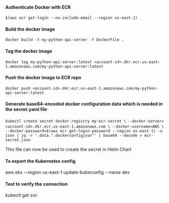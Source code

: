 #### Authenticate Docker with ECR
```$(aws ecr get-login --no-include-email --region us-east-1)```

#### Build the docker image 
```docker build -t my-python-api-server -f DockerFile .```

#### Tag the docker image 
```docker tag my-python-api-server:latest <account-id>.dkr.ecr.us-east-1.amazonaws.com/my-python-api-server:latest```

#### Push the docker image to ECR repo 
```docker push <account-id>.dkr.ecr.us-east-1.amazonaws.com/my-python-api-server:latest```

#### Generate base64-encoded docker configuration data which is needed in the secret.yaml file
```kubectl create secret docker-registry my-ecr-secret \```
 ```--docker-server=<account-id>.dkr.ecr.us-east-1.amazonaws.com \```
  ```--docker-username=AWS \```
  ```--docker-password=$(aws ecr get-login-password --region us-east-1) -o json | jq -r '.data.".dockerconfigjson"' | base64 --decode > ecr-secret.json```
  
This file can now be used to create the secret in Helm Chart


#### To export the Kubernetes config 
aws eks --region us-east-1 update-kubeconfig --name dev

#### Test to verify the connection
kubectl get svc
